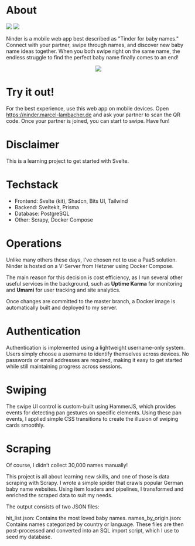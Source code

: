 # About

<img src="https://uptime.ninder.marcel-lambacher.de/api/badge/4/status" /> <img src="https://uptime.ninder.marcel-lambacher.de/api/badge/4/uptime/24" />

Ninder is a mobile web app best described as "Tinder for baby names."
Connect with your partner, swipe through names, and discover new baby name ideas together. When you both swipe right on the same name,
the endless struggle to find the perfect baby name finally comes to an end!

<p align="center">
  <img src="./Animation.gif">
</p>

# Try it out!
For the best experience, use this web app on mobile devices.
Open https://ninder.marcel-lambacher.de and ask your partner to scan the QR code. Once your partner is joined, you can start to swipe.
Have fun!

# Disclaimer

This is a learning project to get started with Svelte.

# Techstack

- Frontend: Svelte (kit), Shadcn, Bits UI, Tailwind
- Backend: Sveltekit, Prisma
- Database: PostgreSQL
- Other: Scrapy, Docker Compose

# Operations

Unlike many others these days, I've chosen not to use a PaaS solution.
Ninder is hosted on a V-Server from Hetzner using Docker Compose.

The main reason for this decision is cost efficiency, as I run several other useful services in the background, such as **Uptime Karma** for monitoring and **Umami** for user tracking and site analytics.

Once changes are committed to the master branch, a Docker image is automatically built and deployed to my server.

# Authentication

Authentication is implemented using a lightweight username-only system.
Users simply choose a username to identify themselves across devices.
No passwords or email addresses are required, making it easy to get started while still maintaining progress across sessions.

# Swiping

The swipe UI control is custom-built using HammerJS, which provides events for detecting pan gestures on specific elements.
Using these pan events, I applied simple CSS transitions to create the illusion of swiping cards smoothly.

# Scraping

Of course, I didn’t collect 30,000 names manually!

This project is all about learning new skills, and one of those is data scraping with Scrapy.
I wrote a simple spider that crawls popular German baby name websites. Using item loaders and pipelines, I transformed and enriched the scraped data to suit my needs.

The output consists of two JSON files:

hit_list.json: Contains the most loved baby names.
names_by_origin.json: Contains names categorized by country or language.
These files are then post-processed and converted into an SQL import script, which I use to seed my database.
